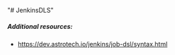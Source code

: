 "# JenkinsDLS" 










##### Additional resources:
- https://dev.astrotech.io/jenkins/job-dsl/syntax.html

